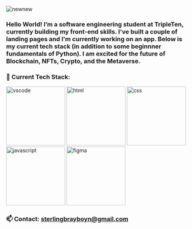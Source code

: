 ![newnew](https://github.com/SterlingBrayboy/SterlingBrayboy/assets/123781522/e10822ac-c6ad-4a80-a541-cccf48494922)

### Hello World! I’m a software engineering student at TripleTen, currently building my front-end skills. I've built a couple of landing pages and I'm currently working on an app. Below is my current tech stack (in addition to some beginnner fundamentals of Python). I am excited for the future of Blockchain, NFTs, Crypto, and the Metaverse. 


### 💬 Current Tech Stack: 
<img width="160" alt="vscode" src="https://github.com/SterlingBrayboy/SterlingBrayboy/assets/123781522/a3a4bd26-57cb-4f86-984a-6453c103b89e">
<img width="160" alt="html" src="https://github.com/SterlingBrayboy/SterlingBrayboy/assets/123781522/8aef364f-9a37-4a21-9f8d-822fb95c6245">
<img width="160" alt="css" src="https://github.com/SterlingBrayboy/SterlingBrayboy/assets/123781522/611fe4d0-5678-4598-bb11-d3d414932d56">
<img width="160" alt="javascript" src="https://github.com/SterlingBrayboy/SterlingBrayboy/assets/123781522/f8ed5d33-357d-4932-9453-3945829b675f">
<img width="160" alt="figma" src="https://github.com/SterlingBrayboy/SterlingBrayboy/assets/123781522/db00deae-5ef9-458b-8bf3-a06bd50aa3ea">

### 📫 Contact: sterlingbrayboyn@gmail.com
